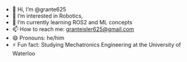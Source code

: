 - 👋 Hi, I’m @grante625
- 👀 I’m interested in Robotics, 
- 🌱 I’m currently learning ROS2 and ML concepts
- 📫 How to reach me: granteisler625@gmail.com
- 😄 Pronouns: he/him
- ⚡ Fun fact: Studying Mechatronics Engineering at the University of Waterloo

<!---
grante625/grante625 is a ✨ special ✨ repository because its `README.md` (this file) appears on your GitHub profile.
You can click the Preview link to take a look at your changes.
--->
